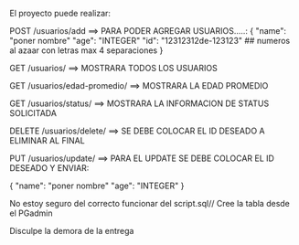 El proyecto puede realizar:

POST /usuarios/add                  ==> PARA PODER AGREGAR USUARIOS.....:
{
    "name": "poner nombre"
    "age": "INTEGER"
    "id": "12312312de-123123" ## numeros al azaar con letras max 4 separaciones
}

GET /usuarios/                      ==> MOSTRARA TODOS LOS USUARIOS

GET /usuarios/edad-promedio/        ==> MOSTRARA LA EDAD PROMEDIO

GET /usuarios/status/               ==> MOSTRARA LA INFORMACION DE STATUS SOLICITADA

DELETE /usuarios/delete/<id>        ==> SE DEBE COLOCAR EL ID DESEADO A ELIMINAR AL FINAL

PUT /usuarios/update/<id>           ==> PARA EL UPDATE SE DEBE COLOCAR EL ID DESEADO Y ENVIAR:


{
    "name": "poner nombre"
    "age": "INTEGER"
}

No estoy seguro del correcto funcionar del script.sql// Cree la tabla desde el PGadmin

Disculpe la demora de la entrega
